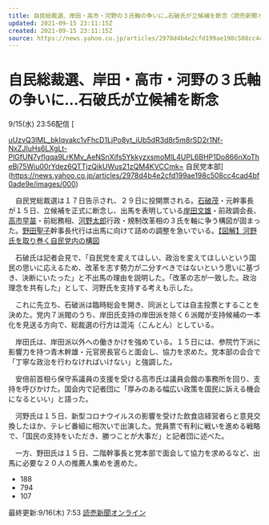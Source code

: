 ```yaml
---
title: 自民総裁選、岸田・高市・河野の３氏軸の争いに…石破氏が立候補を断念（読売新聞オンライン） - Yahoo!ニュース
updated: 2021-09-15 23:11:15Z
created: 2021-09-15 23:11:15Z
source: https://news.yahoo.co.jp/articles/2978d4b4e2cfd199ae198c508cc4cad4bf0ade9e
---
```


# 自民総裁選、岸田・高市・河野の３氏軸の争いに…石破氏が立候補を断念

9/15(水) 23:56配信
[

[uUzvQ3lML_bkIqyakc1vFhcD1LjPo8yt_iUb5dR3d8r5m8rSD2r1Nf-NxZJIuHs6LXgLt-PlGfUN7yfIgqa9LrKMv_AeNSnXifs5YkkyzxsmoMlL4UPL6BHP1Do866nXoTheBj75Wiu00rYdez6QTTjzQikUWus21zQM4KVCCmk=](../_resources/uUzvQ3lML_bkIqyakc1vFhcD1LjPo8yt_iUb5dR3d8r5m8rSD2r1Nf-NxZJIuHs6LXgLt-PlGfUN7yfIgqa9LrKMv_AeNSnXifs5YkkyzxsmoMlL4UPL6BHP1Do866nXoTheBj75Wiu00rYdez6QTTjzQikUWus21zQM4KVCCmk=)   自民党本部](https://news.yahoo.co.jp/articles/2978d4b4e2cfd199ae198c508cc4cad4bf0ade9e/images/000)

　自民党総裁選は１７日告示され、２９日に投開票される。[石破茂](https://search.yahoo.co.jp/search?ei=UTF-8&rkf=1&slfr=1&p=%E7%9F%B3%E7%A0%B4%E8%8C%82&fr=link_kw_nws_direct)・元幹事長が１５日、立候補を正式に断念し、出馬を表明している[岸田文雄](https://search.yahoo.co.jp/search?ei=UTF-8&rkf=1&slfr=1&p=%E5%B2%B8%E7%94%B0%E6%96%87%E9%9B%84&fr=link_kw_nws_direct)・前政調会長、[高市早苗](https://search.yahoo.co.jp/search?ei=UTF-8&rkf=1&slfr=1&p=%E9%AB%98%E5%B8%82%E6%97%A9%E8%8B%97&fr=link_kw_nws_direct)・前総務相、[河野太郎](https://search.yahoo.co.jp/search?ei=UTF-8&rkf=1&slfr=1&p=%E6%B2%B3%E9%87%8E%E5%A4%AA%E9%83%8E&fr=link_kw_nws_direct)行政・規制改革相の３氏を軸に争う構図が固まった。[野田聖子](https://search.yahoo.co.jp/search?ei=UTF-8&rkf=1&slfr=1&p=%E9%87%8E%E7%94%B0%E8%81%96%E5%AD%90&fr=link_kw_nws_direct)幹事長代行は出馬に向けて詰めの調整を急いでいる。[【図解】河野氏を取り巻く自民党内の構図](https://www.yomiuri.co.jp/pluralphoto/20210908-OYT1I50025/?from=yhd)

　石破氏は記者会見で、「自民党を変えてほしい、政治を変えてほしいという国民の思いに応えるため、改革を志す勢力が二分すべきではないという思いに基づき、決断にいたった」と不出馬の理由を説明した。「改革の志が一致した。政治理念を共有した」として、河野氏を支持する考えも示した。

　これに先立ち、石破派は臨時総会を開き、同派としては自主投票とすることを決めた。党内７派閥のうち、岸田氏支持の岸田派を除く６派閥が支持候補の一本化を見送る方向で、総裁選の行方は混沌（こんとん）としている。

　岸田氏は、岸田派以外への働きかけを強めている。１５日には、参院竹下派に影響力を持つ青木幹雄・元官房長官らと面会し、協力を求めた。党本部の会合で「丁寧な政治を行わなければいけない」と強調した。

　安倍前首相ら保守系議員の支援を受ける高市氏は議員会館の事務所を回り、支持を呼びかけた。国会内で記者団に「厚みのある幅広い政策を国民に訴える機会になるといい」と語った。

　河野氏は１５日、新型コロナウイルスの影響を受けた飲食店経営者らと意見交換したほか、テレビ番組に相次いで出演した。党員票で有利に戦いを進める戦略で、「国民の支持をいただき、勝つことが大事だ」と記者団に述べた。

　一方、野田氏は１５日、二階幹事長と党本部で面会して協力を求めるなど、出馬に必要な２０人の推薦人集めを進めた。

- 188
- 794
- 107

最終更新:9/16(木) 7:53
[読売新聞オンライン](https://news.yahoo.co.jp/media/yom)